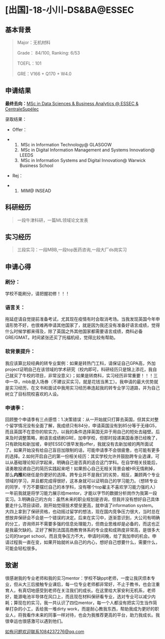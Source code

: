 # [出国]-18-小川-DS&BA@ESSEC

## **基本背景**

> Major：无机材料
>
> Grade： 84/100, Ranking: 6/53
>
> TOEFL：101
>
> GRE：V166 + Q170 + W4.0

## **申请结果**

**最终去向：**[MSc in Data Sciences & Business Analytics @ ESSEC & CentraleSupélec]((https://www.essec.edu/en/program/mscs/master-data-sciences-business-analytics/) )

录取结果：

- Offer：

- 1. ​	MSc in Information Technology@ GLASGOW
  2. ​	MSc in Digital Information Management and Systems Innovation@ LEEDS
  3. ​	MSc in Information Systems and Digital Innovation@ Warwick Business School

- Rej：

- 1. ​    MIM@ INSEAD

## **科研经历**

> 一段牛津科研，一篇ML领域论文发表

## **实习经历**

> 三段实习：一段MBB,一段top医药咨询,一段大厂ds岗实习

## **申请心得**

### **刷分：**

学校不能刷分，请把握初修！！！

### **语言关：**

拖延症请自觉提前准备考试，尤其现在疫情有时会取消考场。当我发现英国今年申请形势不好，也很难再申请其他国家了，就是因为我还没有准备好语言成绩，觉得什么时候学都来得及，除了英国之外其他国家都需要语言成绩，商科必备GRE/GMAT。时间紧张还买了托福机经，觉得比较有帮助。

### **软背景提升：**

我应该算比较经典的转专业案例：如果是转热门工科，请保证自己GPA高，外加project证明自己在该领域的学术研究（校内即可，科研经历只是锦上添花，我自己就买了牛校的项目，非常没意义）；如果是转商科，实习经历非常重要！！！三中一华，mbb是入场券（不建议买实习，就是花钱当黑工）。我申请的最大优势就是实习经历，在文书和面试中我用实习经历串连起我的转专业学习道路，并为自己树立了目标院校喜欢的人设。

### **申请季：**

回顾整个申请季有三点感悟：1.决策错误：从一开始就只打算去英国，但其实对整个留学情况没有全面了解，我成绩只有84分，申请英国没有到85分等于无缘G5，而且英国不在意你的软实力，以我的条件选择英国无异于用自己的短处去碰壁。后来及时调整策略，刷语言成绩刷GRE，加申学校，但那时投递美国香港已经晚了，只有欧陆和新加坡，幸好ESSEC很早发我offer，我就没有去新加坡的两所面试了。如果开始没有给自己盲目加限制的话，可能申请季不会很疲惫，也可能有更多的选择。2.如何开启自己的第一份相关经历：其实学校允许并鼓励跨专业选课，可以从基础理论知识学起来，明确自己是否真的适合这门学科。在自学相关技能后，请勇敢投递自己的简历实践起来吧！如果担心自己无相关背景会被HR无情刷掉，那么**内推**和继任是你更好的选择。跨专业并不是我们的劣势，相反，兼顾两个专业领域的学习，并且都完成得很好，这本身就可以证明自己的学习能力。（想转专业的同学，千万不要摆烂自己的本学科，没有哪个top雇主不喜欢学习能力强的人）一年前我就是将学习能力展示给mentor，才能以字节的数据分析岗作为我第一段实习。3.明确自己的方向：虽然未来的职业规划是咨询，但我并没有想好自己具体要走什么项目读硕，刚开始觉得技术壁垒更高，就申请了information system。大四上拿到了保研资格，也动摇过留学的想法，现在国内竞争压力很大，当时总在想放弃保研会不会是一个错误的决定。后来在实习中，逐渐意识到，大公司有明确的分工，咨询师并不需要多强的信息处理能力，但商业思维却是必备的，而这也正是我最欠缺的。正好了解到法国高商教育体系的专业度和成熟度非常高，是很多大公司的target school，而且竞争压力不大，申请时间晚，给了我加申的机会。申请过程我一直在变，如果开始就听从自己的内心，想好自己想要什么，需要什么，可能会轻松很多。

## **致谢**

很感谢我的专业老师和我的实习mentor：学校不缺ppt老师，一度让我厌烦本专业，但从大三后接触专业课后，每一位专业老师都非常好，不止于教书，也会注重育人，有真切地感受到老师在关注我们的成长。在这里给大家安利无机系，老师好，能源电池半导体在风口上，而且现在材料保研看专业，选对专业可以减少内耗；算现在的实习，我一共认识了四位mentor，每一个人都没有把实习生当作简单打杂的小工，丢给我一堆dirty work，而是耐心教我东西，帮助我成为更好的职业人，将我看作未来的同事一样对待，也会为我推荐更高的平台，助力我成长。我很幸运也很感激可以遇到他们。

如有问题欢迎联系1084237276@qq.com

 